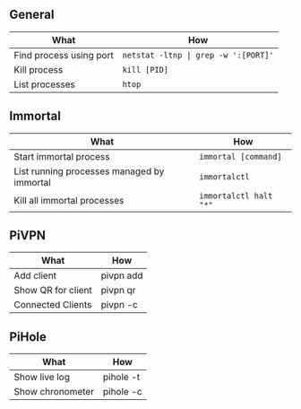## General

|What                |How                          |
|----------------|-------------------------------|
|Find process using port| `netstat -ltnp \| grep -w ':[PORT]'`            |
|Kill process          | `kill [PID]`            |
|List processes          | `htop` |

## Immortal

|What                |How                          |
|----------------|-------------------------------|
|Start immortal process| `immortal [command]`            |
|List running processes managed by immortal          | `immortalctl`            |
|Kill all immortal processes          | `immortalctl halt "*"` |

## PiVPN

|What                |How                          |
|----------------|-------------------------------|
|Add client| pivpn add |
|Show QR for client| pivpn qr |
|Connected Clients| pivpn -c |


## PiHole

|What                |How                          |
|----------------|-------------------------------|
|Show live log| pihole -t |
|Show chronometer| pihole -c |
